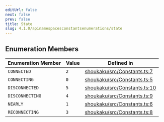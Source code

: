 ```yaml
---
editUrl: false
next: false
prev: false
title: State
slug: 4.1.0/apinamespacesconstantsenumerations/state
---
```


## Enumeration Members

| Enumeration Member | Value | Defined in |
| ------ | ------ | ------ |
| <a id="connected" name="connected" /> `CONNECTED` | `2` | [shoukaku/src/Constants.ts:7](https://github.com/shipgirlproject/shoukaku/blob/30762f5af6c7b4176e69ee96fa39bc204a7cff21/src/Constants.ts#L7) |
| <a id="connecting" name="connecting" /> `CONNECTING` | `0` | [shoukaku/src/Constants.ts:5](https://github.com/shipgirlproject/shoukaku/blob/30762f5af6c7b4176e69ee96fa39bc204a7cff21/src/Constants.ts#L5) |
| <a id="disconnected" name="disconnected" /> `DISCONNECTED` | `5` | [shoukaku/src/Constants.ts:10](https://github.com/shipgirlproject/shoukaku/blob/30762f5af6c7b4176e69ee96fa39bc204a7cff21/src/Constants.ts#L10) |
| <a id="disconnecting" name="disconnecting" /> `DISCONNECTING` | `4` | [shoukaku/src/Constants.ts:9](https://github.com/shipgirlproject/shoukaku/blob/30762f5af6c7b4176e69ee96fa39bc204a7cff21/src/Constants.ts#L9) |
| <a id="nearly" name="nearly" /> `NEARLY` | `1` | [shoukaku/src/Constants.ts:6](https://github.com/shipgirlproject/shoukaku/blob/30762f5af6c7b4176e69ee96fa39bc204a7cff21/src/Constants.ts#L6) |
| <a id="reconnecting" name="reconnecting" /> `RECONNECTING` | `3` | [shoukaku/src/Constants.ts:8](https://github.com/shipgirlproject/shoukaku/blob/30762f5af6c7b4176e69ee96fa39bc204a7cff21/src/Constants.ts#L8) |
